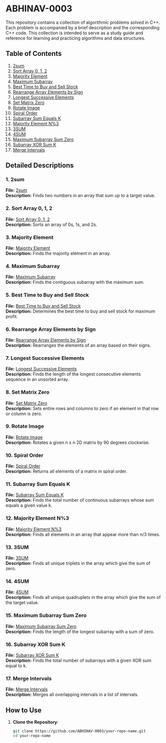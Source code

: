 # ABHINAV-0003

This repository contains a collection of algorithmic problems solved in C++. Each problem is accompanied by a brief description and the corresponding C++ code. This collection is intended to serve as a study guide and reference for learning and practicing algorithms and data structures.

## Table of Contents

1. [2sum](#1-2sum)
2. [Sort Array 0, 1, 2](#2-sort-array-0-1-2)
3. [Majority Element](#3-majority-element)
4. [Maximum Subarray](#4-maximum-subarray)
5. [Best Time to Buy and Sell Stock](#5-best-time-to-buy-and-sell-stock)
6. [Rearrange Array Elements by Sign](#6-rearrange-array-elements-by-sign)
7. [Longest Successive Elements](#7-longest-successive-elements)
8. [Set Matrix Zero](#8-set-matrix-zero)
9. [Rotate Image](#9-rotate-image)
10. [Spiral Order](#10-spiral-order)
11. [Subarray Sum Equals K](#11-subarray-sum-equals-k)
12. [Majority Element N%3](#12-majority-element-n3)
13. [3SUM](#13-3sum)
14. [4SUM](#14-4sum)
15. [Maximum Subarray Sum Zero](#15-maximum-subarray-sum-zero)
16. [Subarray XOR Sum K](#16-subarray-xor-sum-k)
17. [Merge Intervals](#17-merge-intervals)

## Detailed Descriptions

### 1. 2sum
**File:** [2sum](01.2sum)  
**Description:** Finds two numbers in an array that sum up to a target value.

### 2. Sort Array 0, 1, 2
**File:** [Sort Array 0, 1, 2](02.Sort_Array_0_1_2)  
**Description:** Sorts an array of 0s, 1s, and 2s.

### 3. Majority Element
**File:** [Majority Element](03.Majority_Element)  
**Description:** Finds the majority element in an array.

### 4. Maximum Subarray
**File:** [Maximum Subarray](04.Maximum_Subarray)  
**Description:** Finds the contiguous subarray with the maximum sum.

### 5. Best Time to Buy and Sell Stock
**File:** [Best Time to Buy and Sell Stock](05.Best_Time_Buy_Sell)  
**Description:** Determines the best time to buy and sell stock for maximum profit.

### 6. Rearrange Array Elements by Sign
**File:** [Rearrange Array Elements by Sign](06.Rearrange_Array_Elements_by_Sign)  
**Description:** Rearranges the elements of an array based on their signs.

### 7. Longest Successive Elements
**File:** [Longest Successive Elements](07.Longest_Successive_Elements)  
**Description:** Finds the length of the longest consecutive elements sequence in an unsorted array.

### 8. Set Matrix Zero
**File:** [Set Matrix Zero](08.Set_Matrix_Zero)  
**Description:** Sets entire rows and columns to zero if an element in that row or column is zero.

### 9. Rotate Image
**File:** [Rotate Image](09.Rotate_Image)  
**Description:** Rotates a given n x n 2D matrix by 90 degrees clockwise.

### 10. Spiral Order
**File:** [Spiral Order](10.Spiral_Order)  
**Description:** Returns all elements of a matrix in spiral order.

### 11. Subarray Sum Equals K
**File:** [Subarray Sum Equals K](11.Subarray_Sum_Equals_K)  
**Description:** Finds the total number of continuous subarrays whose sum equals a given value k.

### 12. Majority Element N%3
**File:** [Majority Element N%3](12.Majority_Element_N%3)  
**Description:** Finds all elements in an array that appear more than n/3 times.

### 13. 3SUM
**File:** [3SUM](13.3_SUM)  
**Description:** Finds all unique triplets in the array which give the sum of zero.

### 14. 4SUM
**File:** [4SUM](14.4_SUM)  
**Description:** Finds all unique quadruplets in the array which give the sum of the target value.

### 15. Maximum Subarray Sum Zero
**File:** [Maximum Subarray Sum Zero](15.Max_Subarray_Sum_Zero)  
**Description:** Finds the length of the longest subarray with a sum of zero.

### 16. Subarray XOR Sum K
**File:** [Subarray XOR Sum K](16.Subarray_XOR_Sum_K)  
**Description:** Finds the total number of subarrays with a given XOR sum equal to k.

### 17. Merge Intervals
**File:** [Merge Intervals](17.Merge_Intervals)  
**Description:** Merges all overlapping intervals in a list of intervals.

## How to Use

1. **Clone the Repository**:
   ```bash
   git clone https://github.com/ABHINAV-0003/your-repo-name.git
   cd your-repo-name

